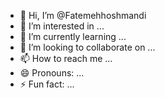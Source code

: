 - 👋 Hi, I’m @Fatemehhoshmandi
- 👀 I’m interested in ...
- 🌱 I’m currently learning ...
- 💞️ I’m looking to collaborate on ...
- 📫 How to reach me ...
- 😄 Pronouns: ...
- ⚡ Fun fact: ...

<!---
Fatemehhoshmandi/Fatemehhoshmandi is a ✨ special ✨ repository because its `README.md` (this file) appears on your GitHub profile.
You can click the Preview link to take a look at your changes.
--->
